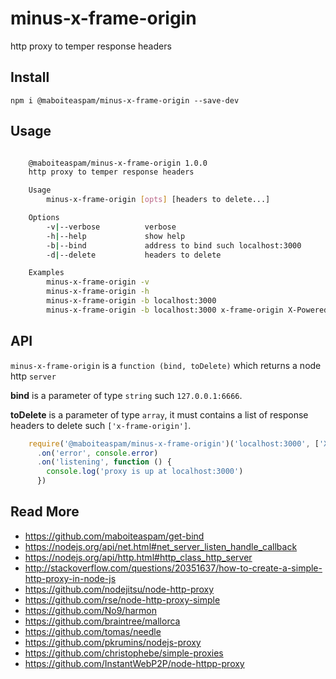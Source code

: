 # minus-x-frame-origin

http proxy to temper response headers

## Install

    npm i @maboiteaspam/minus-x-frame-origin --save-dev

## Usage

```bash

    @maboiteaspam/minus-x-frame-origin 1.0.0
    http proxy to temper response headers

    Usage
        minus-x-frame-origin [opts] [headers to delete...]

    Options
        -v|--verbose          verbose
        -h|--help             show help
        -b|--bind             address to bind such localhost:3000
        -d|--delete           headers to delete

    Examples
        minus-x-frame-origin -v
        minus-x-frame-origin -h
        minus-x-frame-origin -b localhost:3000
        minus-x-frame-origin -b localhost:3000 x-frame-origin X-Powered-By
```

## API

`minus-x-frame-origin` is a `function (bind, toDelete)` which returns a node http `server`

__bind__ is a parameter of type `string` such `127.0.0.1:6666`.

__toDelete__ is a parameter of type `array`, it must contains a list of response headers to delete such `['x-frame-origin']`.

```js
    require('@maboiteaspam/minus-x-frame-origin')('localhost:3000', ['X-GitHub-Request-Id'])
      .on('error', console.error)
      .on('listening', function () {
        console.log('proxy is up at localhost:3000')
      })
```

## Read More

- https://github.com/maboiteaspam/get-bind
- https://nodejs.org/api/net.html#net_server_listen_handle_callback
- https://nodejs.org/api/http.html#http_class_http_server
- http://stackoverflow.com/questions/20351637/how-to-create-a-simple-http-proxy-in-node-js
- https://github.com/nodejitsu/node-http-proxy
- https://github.com/rse/node-http-proxy-simple
- https://github.com/No9/harmon
- https://github.com/braintree/mallorca
- https://github.com/tomas/needle
- https://github.com/pkrumins/nodejs-proxy
- https://github.com/christophebe/simple-proxies
- https://github.com/InstantWebP2P/node-httpp-proxy

